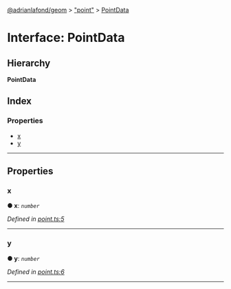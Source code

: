 [@adrianlafond/geom](../README.md) > ["point"](../modules/_point_.md) > [PointData](../interfaces/_point_.pointdata.md)

# Interface: PointData

## Hierarchy

**PointData**

## Index

### Properties

* [x](_point_.pointdata.md#x)
* [y](_point_.pointdata.md#y)

---

## Properties

<a id="x"></a>

###  x

**● x**: *`number`*

*Defined in [point.ts:5](https://github.com/adrianlafond/geom/blob/c529274/src/point.ts#L5)*

___
<a id="y"></a>

###  y

**● y**: *`number`*

*Defined in [point.ts:6](https://github.com/adrianlafond/geom/blob/c529274/src/point.ts#L6)*

___

